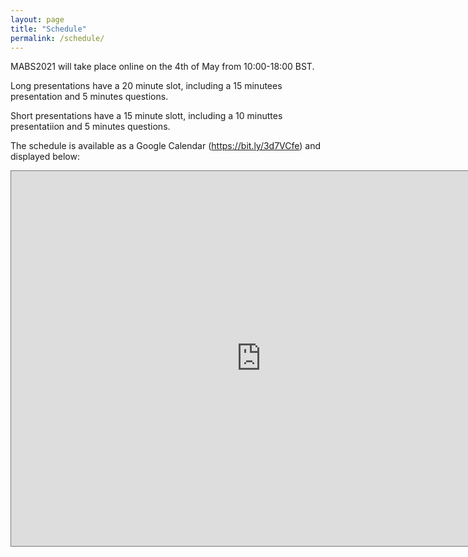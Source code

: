 ```yaml
---
layout: page
title: "Schedule"
permalink: /schedule/
---
```


MABS2021 will take place online on the 4th of May from 10:00-18:00 BST.

Long presentations have a 20 minute slot, including a 15 minutees presentation and 5 minutes questions.

Short presentations have a 15 minute slott, including a 10 minuttes presentatiion and 5 minutes questions.

The schedule is available as a Google Calendar (https://bit.ly/3d7VCfe) and displayed below: 

<iframe src="https://calendar.google.com/calendar/embed?height=600&amp;wkst=1&amp;bgcolor=%23ffffff&amp;ctz=Europe%2FLondon&amp;src=YWQ3Mm1wbmNwMGhzZTN0dWo4dmkwNDVncjhAZ3JvdXAuY2FsZW5kYXIuZ29vZ2xlLmNvbQ&amp;color=%23EF6C00&amp;showTz=1&amp;showCalendars=0&amp;showTabs=0&amp;showPrint=0&amp;showNav=0&amp;mode=AGENDA&amp;hl=en_GB&amp;title=MABS%20Workshop%20Program&amp;showDate=0" style="border:solid 1px #777" width="800" height="600" frameborder="0" scrolling="no"></iframe>
